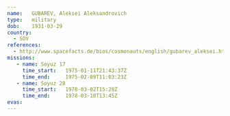 ```yaml
---
name:	GUBAREV, Aleksei Aleksandrovich
type:	military
dob:	1931-03-29
country:
  - SOV
references:
  - http://www.spacefacts.de/bios/cosmonauts/english/gubarev_aleksei.htm
missions:
   - name: Soyuz 17
     time_start:   1975-01-11T21:43:37Z
     time_end:     1975-02-09T11:03:23Z
   - name: Soyuz 28
     time_start:   1978-03-02T15:28Z
     time_end:     1978-03-10T13:45Z
evas:
---
```

